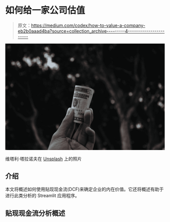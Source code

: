# 如何给一家公司估值

> 原文：<https://medium.com/codex/how-to-value-a-company-eb2b0aaad4ba?source=collection_archive---------4----------------------->

![](img/98cefc4f2ecc613756b3351a16e17813.png)

维塔利·塔拉诺夫在 [Unsplash](https://unsplash.com?utm_source=medium&utm_medium=referral) 上的照片

## 介绍

本文将概述如何使用贴现现金流(DCF)来确定企业的内在价值。它还将概述有助于进行此类分析的 Streamlit 应用程序。

## 贴现现金流分析概述